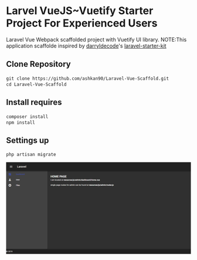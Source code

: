 # Larvel VueJS~Vuetify Starter Project For Experienced Users
Laravel Vue Webpack scaffolded project with Vuetify UI library. 
NOTE:This application scaffolde inspired by <a href="https://github.com/darryldecode">darryldecode</a>'s <a href="https://github.com/darryldecode/laravel-starter-kit">laravel-starter-kit</a>

## Clone Repository
```
git clone https://github.com/ashkan90/Laravel-Vue-Scaffold.git 
cd Laravel-Vue-Scaffold
```

## Install requires
```
composer install
npm install
```

## Settings up 
```
php artisan migrate
```

![application](https://github.com/ashkan90/Laravel-Vue-Scaffold/blob/master/application.png?raw=true)
